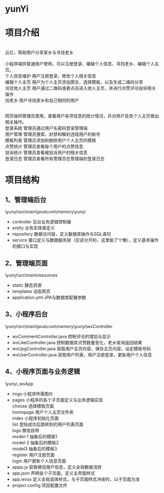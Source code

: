 # yunYi
# 项目介绍
<br>云忆，帮助用户分享家乡与寻找老乡
<br>
<br>小程序端供普通用户使用，可以注册登录、编辑个人信息、寻找老乡、编辑个人主页。
<br>    个人信息维护	用户注册登录，修改个人相关信息
<br>	编辑个人主页	用户为个人主页添加图文、选择模板，以及生成二维码分享
<br>	浏览他人主页	用户通过二维码或者点击进入他人主页，并进行点赞评论投诉相关操作
<br>	找老乡	        用户寻找家乡和自己相同的用户

<br>网页端供管理员使用，查看用户各项信息的统计情况，并对用户及其个人主页做出相关操作。
<br>    登录系统	管理员通过用户名密码登录管理端
<br>	用户管理	管理员搜索、封禁和解封违规用户的帐号
<br>	模板列表	管理员添加和删除用户个人主页的模板
<br>	点赞统计	管理员查看每个用户的点赞信息
<br>	投诉统计	管理员查看被投诉用户的相关信息
<br>	登录日志	管理员查看所有管理员在管理端的登录日志

# 项目结构
## 1、管理端后台
\yunyi\src\main\java\com\memory\yunyi
- controller 后台业务逻辑控制器
- entity 业务实体类定义
- repository 数据访问层，定义数据库操作与SQL语句
- service 接口定义与数据服务层（应该分开的，这里偷了个懒），定义基本操作的接口与实现
## 2、管理端页面
\yunyi\src\main\resources
- static 静态资源
- templates 动态网页
- application.yml JPA与数据库配置参数
## 3、小程序后台
\yunyi\src\main\java\com\memory\yunyi\wxController
- wxCommentController.java 控制评论的增加与显示
- wxLikeController.java 控制数据库点赞数量变化，老乡查询返回结果
- wxUpgController.java 获取用户主页内容，保存主页内容，设定模板号码
- wxUserController.java 获取用户列表，用户注册登录，更新用户个人信息
## 4、小程序页面与业务逻辑
\yunyi_wxApp
- imgs 小程序所需图片
- pages 小程序的各个子页面定义与业务逻辑实现
<br> choose 选择模板页面
<br> homepage 用户个人主页文件夹
<br> index 小程序初始化页面
<br> list 登陆成功后跳转到的用户列表页面
<br> logs 微信自带
<br> model-1 抽象后的模板1
<br> model-2 抽象后的模板2
<br> model3 抽象后的模板3
<br> register 用户注册页面
<br> login 用户更新个人信息页面
- appjs.js 获取微信用户信息，定义全局数据流转
- app.json 声明各个子页面，定义主界面样式
- app.wxss 定义全局具体样式，与子页面样式冲突时，以子页面为准
- project.config 项目配置文件



